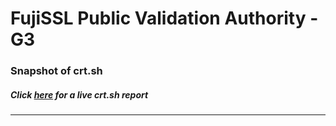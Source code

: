 # FujiSSL Public Validation Authority - G3
### Snapshot of crt.sh
##### Click [here](https://crt.sh/?q=FA2F2F420EEBB2F786CDC7A58B3E4854BBBCC66987FBFD9B598E436578960888) for a live crt.sh report

---
